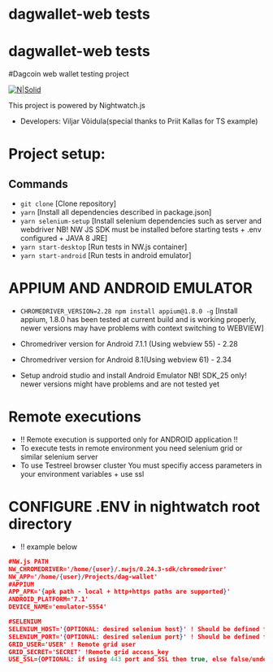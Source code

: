 # dagwallet-web tests

# dagwallet-web tests
#Dagcoin web wallet testing project

[![N|Solid](https://media.licdn.com/mpr/mpr/shrink_200_200/AAEAAQAAAAAAAAPGAAAAJDY2YWY4Mzk2LTBkYWQtNGM1MC1iYTdhLTQ4OTY1YjU1ZGJiNQ.png)](http://www.testreel.com)

This project is powered by Nightwatch.js

- Developers: Viljar Võidula(special thanks to Priit Kallas for TS example)
 

# Project setup:
## Commands

- ```git clone``` [Clone repository]
- ```yarn``` [Install all dependencies described in package.json]
- ```yarn selenium-setup``` [Install selenium dependencies such as server and webdriver NB! NW JS SDK must be installed before starting tests + .env configured + JAVA 8 JRE]
- ```yarn start-desktop``` [Run tests in NW.js container]
- ```yarn start-android``` [Run tests in android emulator]


# APPIUM AND ANDROID EMULATOR 
- ```CHROMEDRIVER_VERSION=2.28 npm install appium@1.8.0 -g``` [Install appium, 1.8.0 has been tested at current build and is working properly, newer versions may have problems with context switching to WEBVIEW]
- Chromedriver version for Android 7.1.1 (Using webview 55) - 2.28
- Chromedriver version for Android 8.1(Using webview 61) - 2.34

- Setup android studio and install Android Emulator NB! SDK_25 only! newer versions might have problems and are not tested yet
# Remote executions
- !! Remote execution is supported only for ANDROID application !!
- To execute tests in remote environment you need selenium grid or similar selenium server
- To use Testreel browser cluster You must specifiy access parameters in your environment variables + use ssl 

# CONFIGURE .ENV in nightwatch root directory

- !! example below

```json
#NW.js PATH
NW_CHROMEDRIVER='/home/{user}/.nwjs/0.24.3-sdk/chromedriver'
NW_APP='/home/{user}/Projects/dag-wallet'
#APPIUM
APP_APK='{apk path - local + http+https paths are supported}'
ANDROID_PLATFORM='7.1'  
DEVICE_NAME='emulator-5554'

#SELENIUM
SELENIUM_HOST='{OPTIONAL: desired selenium host}' ! Should be defined for remote execution fe: selenium-grid.testreel.com
SELENIUM_PORT='{OPTIONAL: desired selenium port}' ! Should be defined for remote execution fe: 443 for Testreel grid
GRID_USER='USER' ! Remote grid user
GRID_SECRET='SECRET' !Remote grid access_key 
USE_SSL={OPTIONAL: if using 443 port and SSL then true, else false/undefined} ! If using testreel grid then true 
```   
  
